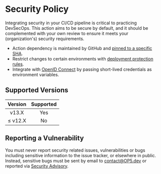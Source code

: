 # Security Policy

Integrating security in your CI/CD pipeline is critical to practicing DevSecOps. This action aims to be secure by default, and it should be complemented with your own review to ensure it meets your (organization's) security requirements.

- Action dependency is maintained by GitHub and [pinned to a specific SHA](https://docs.github.com/en/actions/security-guides/security-hardening-for-github-actions#using-third-party-actions "Security hardening for GitHub Actions.").
- Restrict changes to certain environments with [deployment protection rules](https://docs.github.com/en/actions/deployment/targeting-different-environments/using-environments-for-deployment#deployment-protection-rules "Configuring environment deployment protection rules.").
- Integrate with [OpenID Connect](https://docs.github.com/en/actions/deployment/security-hardening-your-deployments/configuring-openid-connect-in-cloud-providers "Configuring OpenID Connect in cloud providers.") by passing short-lived credentials as environment variables.

## Supported Versions

| Version | Supported |
| :-----: | :-------: |
|  v13.X  |    Yes    |
| ≤ v12.X |    No     |

## Reporting a Vulnerability

You must never report security related issues, vulnerabilities or bugs including sensitive information to the issue tracker, or elsewhere in public. Instead, sensitive bugs must be sent by email to <contact@OP5.dev> or reported via [Security Advisory](https://github.com/op5dev/tf-via-pr/security/advisories/new "Create a new security advisory.").

